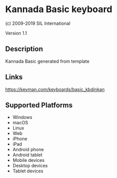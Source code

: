 Kannada Basic keyboard
==============

(c) 2009-2019 SIL International

Version 1.1

Description
-----------

Kannada Basic generated from template

Links
-----
https://keyman.com/keyboards/basic_kbdinkan

Supported Platforms
-------------------
 * Windows
 * macOS
 * Linux
 * Web
 * iPhone
 * iPad
 * Android phone
 * Android tablet
 * Mobile devices
 * Desktop devices
 * Tablet devices

